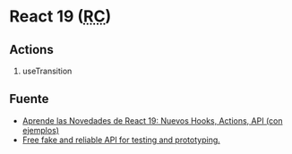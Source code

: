 # React 19 (<abbr title="Release Canary">RC</abbr>)

## Actions

1. useTransition

## Fuente

- [Aprende las Novedades de React 19: Nuevos Hooks, Actions, API (con ejemplos)](https://youtube.com/watch?v=OG6YGMF0UPM)
- [Free fake and reliable API for testing and prototyping.](https://jsonplaceholder.typicode.com/)
